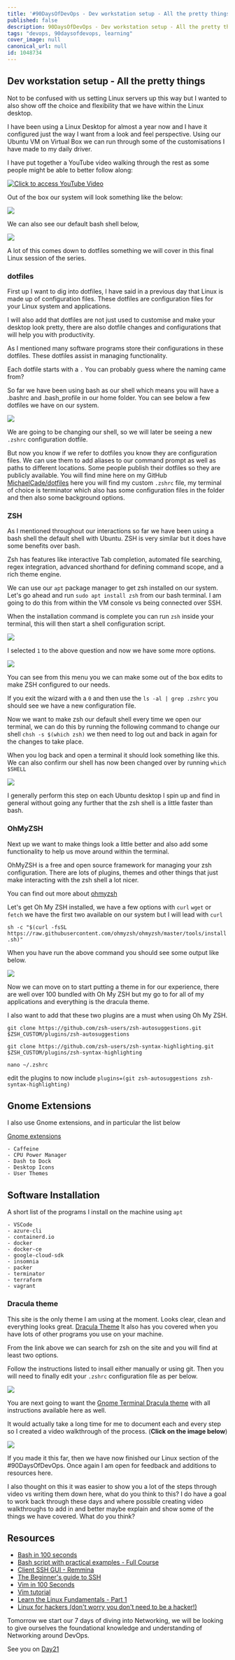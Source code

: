 ```yaml
---
title: '#90DaysOfDevOps - Dev workstation setup - All the pretty things - Day 20'
published: false
description: 90DaysOfDevOps - Dev workstation setup - All the pretty things
tags: "devops, 90daysofdevops, learning"
cover_image: null
canonical_url: null
id: 1048734
---
```

## Dev workstation setup - All the pretty things

Not to be confused with us setting Linux servers up this way but I wanted to also show off the choice and flexibility that we have within the Linux desktop. 

I have been using a Linux Desktop for almost a year now and I have it configured just the way I want from a look and feel perspective. Using our Ubuntu VM on Virtual Box we can run through some of the customisations I have made to my daily driver. 

I have put together a YouTube video walking through the rest as some people might be able to better follow along: 

[![Click to access YouTube Video](../images/Day20_YouTube.png)](https://youtu.be/jeEslAtHfKc)

Out of the box our system will look something like the below: 

![](../images/Day20_Linux1.png)

We can also see our default bash shell below, 

![](../images/Day20_Linux2.png)

A lot of this comes down to dotfiles something we will cover in this final Linux session of the series. 

### dotfiles 
First up I want to dig into dotfiles, I have said in a previous day that Linux is made up of configuration files. These dotfiles are configuration files for your Linux system and applications. 

I will also add that dotfiles are not just used to customise and make your desktop look pretty, there are also dotfile changes and configurations that will help you with productivity. 

As I mentioned many software programs store their configurations in these dotfiles. These dotfiles assist in managing functionality. 

Each dotfile starts with a `.` You can probably guess where the naming came from? 

So far we have been using bash as our shell which means you will have a .bashrc and .bash_profile in our home folder. You can see below a few dotfiles we have on our system. 

![](../images/Day20_Linux3.png)

We are going to be changing our shell, so we will later be seeing a new `.zshrc` configuration dotfile. 

But now you know if we refer to dotfiles you know they are configuration files. We can use them to add aliases to our command prompt as well as paths to different locations. Some people publish their dotfiles so they are publicly available. You will find mine here on my GitHub [MichaelCade/dotfiles](https://github.com/MichaelCade/dotfiles) here you will find my custom `.zshrc` file, my terminal of choice is terminator which also has some configuration files in the folder and then also some background options. 

### ZSH 
As I mentioned throughout our interactions so far we have been using a bash shell the default shell with Ubuntu. ZSH is very similar but it does have some benefits over bash.  

Zsh has features like interactive Tab completion, automated file searching, regex integration, advanced shorthand for defining command scope, and a rich theme engine.

We can use our `apt` package manager to get zsh installed on our system. Let's go ahead and run `sudo apt install zsh` from our bash terminal. I am going to do this from within the VM console vs being connected over SSH. 

When the installation command is complete you can run `zsh` inside your terminal, this will then start a shell configuration script. 

![](../images/Day20_Linux4.png)

I selected `1` to the above question and now we have some more options. 

![](../images/Day20_Linux5.png)

You can see from this menu you we can make some out of the box edits to make ZSH configured to our needs. 

If you exit the wizard with a `0` and then use the `ls -al | grep .zshrc` you should see we have a new configuration file. 

Now we want to make zsh our default shell every time we open our terminal, we can do this by running the following command to change our shell `chsh -s $(which zsh)` we then need to log out and back in again for the changes to take place. 

When you log back and open a terminal it should look something like this. We can also confirm our shell has now been changed over by running `which $SHELL`

![](../images/Day20_Linux6.png)

I generally perform this step on each Ubuntu desktop I spin up and find in general without going any further that the zsh shell is a little faster than bash. 

### OhMyZSH 

Next up we want to make things look a little better and also add some functionality to help us move around within the terminal. 

OhMyZSH is a free and open source framework for managing your zsh configuration. There are lots of plugins, themes and other things that just make interacting with the zsh shell a lot nicer. 

You can find out more about [ohmyzsh](https://ohmyz.sh/)

Let's get Oh My ZSH installed, we have a few options with `curl` `wget` or `fetch` we have the first two available on our system but I will lead with `curl`

`sh -c "$(curl -fsSL https://raw.githubusercontent.com/ohmyzsh/ohmyzsh/master/tools/install.sh)"`

When you have run the above command you should see some output like below.

![](../images/Day20_Linux7.png)

 Now we can move on to start putting a theme in for our experience, there are well over 100 bundled with Oh My ZSH but my go to for all of my applications and everything is the dracula theme. 

 I also want to add that these two plugins are a must when using Oh My ZSH. 

 `git clone https://github.com/zsh-users/zsh-autosuggestions.git $ZSH_CUSTOM/plugins/zsh-autosuggestions`

 `git clone https://github.com/zsh-users/zsh-syntax-highlighting.git $ZSH_CUSTOM/plugins/zsh-syntax-highlighting`

 `nano ~/.zshrc`

 edit the plugins to now include `plugins=(git zsh-autosuggestions zsh-syntax-highlighting)`

## Gnome Extensions

I also use Gnome extensions, and in particular the list below 

[Gnome extensions](https://extensions.gnome.org)

    - Caffeine 
    - CPU Power Manager
    - Dash to Dock 
    - Desktop Icons 
    - User Themes 

## Software Installation

A short list of the programs I install on the machine using `apt` 

    - VSCode 
    - azure-cli 
    - containerd.io
    - docker
    - docker-ce 
    - google-cloud-sdk 
    - insomnia 
    - packer
    - terminator
    - terraform 
    - vagrant

### Dracula theme

This site is the only theme I am using at the moment. Looks clear, clean and everything looks great. [Dracula Theme](https://draculatheme.com/) It also has you covered when you have lots of other programs you use on your machine. 

From the link above we can search for zsh on the site and you will find at least two options. 

Follow the instructions listed to insall either manually or using git. Then you will need to finally edit your `.zshrc` configuration file as per below. 

![](../images/Day20_Linux8.png)

You are next going to want the [Gnome Terminal Dracula theme](https://draculatheme.com/gnome-terminal) with all instructions available here as well. 

It would actually take a long time for me to document each and every step so I created a video walkthrough of the process. (**Click on the image below**)

[![](../images/Day20_YouTube.png)](https://youtu.be/jeEslAtHfKc)

If you made it this far, then we have now finished our Linux section of the #90DaysOfDevOps. Once again I am open for feedback and additions to resources here. 

I also thought on this it was easier to show you a lot of the steps through video vs writing them down here, what do you think to this? I do have a goal to work back through these days and where possible creating video walkthroughs to add in and better maybe explain and show some of the things we have covered. What do you think? 

## Resources 

- [Bash in 100 seconds](https://www.youtube.com/watch?v=I4EWvMFj37g)
- [Bash script with practical examples - Full Course](https://www.youtube.com/watch?v=TPRSJbtfK4M)
- [Client SSH GUI - Remmina](https://remmina.org/)
- [The Beginner's guide to SSH](https://www.youtube.com/watch?v=2QXkrLVsRmk)
- [Vim in 100 Seconds](https://www.youtube.com/watch?v=-txKSRn0qeA)
- [Vim tutorial](https://www.youtube.com/watch?v=IiwGbcd8S7I)
- [Learn the Linux Fundamentals - Part 1](https://www.youtube.com/watch?v=kPylihJRG70)
- [Linux for hackers (don't worry you don't need to be a hacker!)](https://www.youtube.com/watch?v=VbEx7B_PTOE)

Tomorrow we start our 7 days of diving into Networking, we will be looking to give ourselves the foundational knowledge and understanding of Networking around DevOps. 

See you on [Day21](day21.md)
